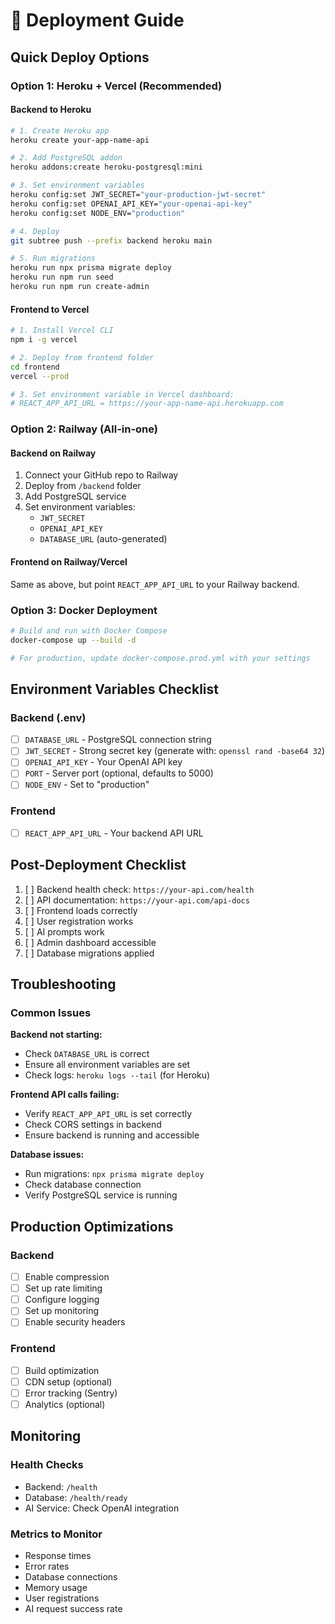 # 🚀 Deployment Guide

## Quick Deploy Options

### Option 1: Heroku + Vercel (Recommended)

#### Backend to Heroku
```bash
# 1. Create Heroku app
heroku create your-app-name-api

# 2. Add PostgreSQL addon
heroku addons:create heroku-postgresql:mini

# 3. Set environment variables
heroku config:set JWT_SECRET="your-production-jwt-secret"
heroku config:set OPENAI_API_KEY="your-openai-api-key"
heroku config:set NODE_ENV="production"

# 4. Deploy
git subtree push --prefix backend heroku main

# 5. Run migrations
heroku run npx prisma migrate deploy
heroku run npm run seed
heroku run npm run create-admin
```

#### Frontend to Vercel
```bash
# 1. Install Vercel CLI
npm i -g vercel

# 2. Deploy from frontend folder
cd frontend
vercel --prod

# 3. Set environment variable in Vercel dashboard:
# REACT_APP_API_URL = https://your-app-name-api.herokuapp.com
```

### Option 2: Railway (All-in-one)

#### Backend on Railway
1. Connect your GitHub repo to Railway
2. Deploy from `/backend` folder
3. Add PostgreSQL service
4. Set environment variables:
   - `JWT_SECRET`
   - `OPENAI_API_KEY`
   - `DATABASE_URL` (auto-generated)

#### Frontend on Railway/Vercel
Same as above, but point `REACT_APP_API_URL` to your Railway backend.

### Option 3: Docker Deployment

```bash
# Build and run with Docker Compose
docker-compose up --build -d

# For production, update docker-compose.prod.yml with your settings
```

## Environment Variables Checklist

### Backend (.env)
- [ ] `DATABASE_URL` - PostgreSQL connection string
- [ ] `JWT_SECRET` - Strong secret key (generate with: `openssl rand -base64 32`)
- [ ] `OPENAI_API_KEY` - Your OpenAI API key
- [ ] `PORT` - Server port (optional, defaults to 5000)
- [ ] `NODE_ENV` - Set to "production"

### Frontend
- [ ] `REACT_APP_API_URL` - Your backend API URL

## Post-Deployment Checklist

1. [ ] Backend health check: `https://your-api.com/health`
2. [ ] API documentation: `https://your-api.com/api-docs`
3. [ ] Frontend loads correctly
4. [ ] User registration works
5. [ ] AI prompts work
6. [ ] Admin dashboard accessible
7. [ ] Database migrations applied

## Troubleshooting

### Common Issues

**Backend not starting:**
- Check `DATABASE_URL` is correct
- Ensure all environment variables are set
- Check logs: `heroku logs --tail` (for Heroku)

**Frontend API calls failing:**
- Verify `REACT_APP_API_URL` is set correctly
- Check CORS settings in backend
- Ensure backend is running and accessible

**Database issues:**
- Run migrations: `npx prisma migrate deploy`
- Check database connection
- Verify PostgreSQL service is running

## Production Optimizations

### Backend
- [ ] Enable compression
- [ ] Set up rate limiting
- [ ] Configure logging
- [ ] Set up monitoring
- [ ] Enable security headers

### Frontend
- [ ] Build optimization
- [ ] CDN setup (optional)
- [ ] Error tracking (Sentry)
- [ ] Analytics (optional)

## Monitoring

### Health Checks
- Backend: `/health`
- Database: `/health/ready`
- AI Service: Check OpenAI integration

### Metrics to Monitor
- Response times
- Error rates
- Database connections
- Memory usage
- User registrations
- AI request success rate
